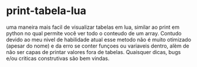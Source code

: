 # print-tabela-lua
uma maneira mais facil de visualizar tabelas em lua, similar ao print em python no qual permite você ver todo o conteudo de um array. 
Contudo devido ao meu nivel de habilidade atual esse metodo não é muito otimizado (apesar do nome) e da erro se conter funçoes ou variaveis dentro, alèm de não ser capas de printar valores fora de tabelas.
Quaisquer dicas, bugs e/ou criticas construtivas são bem vindas.
